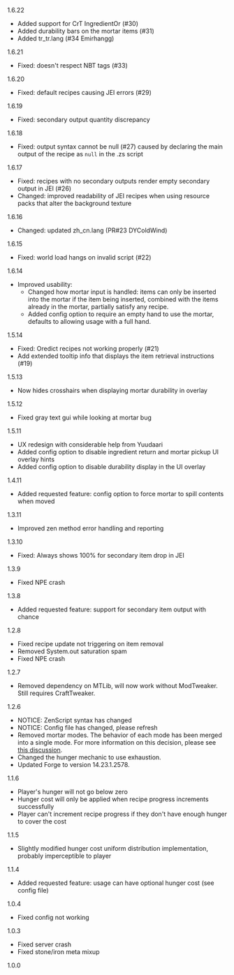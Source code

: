 1.6.22
* Added support for CrT IngredientOr (#30)
* Added durability bars on the mortar items (#31)
* Added tr_tr.lang (#34 Emirhangg)

1.6.21
* Fixed: doesn't respect NBT tags (#33)

1.6.20
* Fixed: default recipes causing JEI errors (#29)

1.6.19
* Fixed: secondary output quantity discrepancy

1.6.18
* Fixed: output syntax cannot be null (#27) caused by declaring the main output of the recipe as `null` in the .zs script

1.6.17
* Fixed: recipes with no secondary outputs render empty secondary output in JEI (#26)
* Changed: improved readability of JEI recipes when using resource packs that alter the background texture

1.6.16
* Changed: updated zh_cn.lang (PR#23 DYColdWind)

1.6.15
* Fixed: world load hangs on invalid script (#22)

1.6.14
* Improved usability:
    * Changed how mortar input is handled: items can only be inserted into the mortar if the item being inserted, combined with the items already in the mortar, partially satisfy any recipe.
    * Added config option to require an empty hand to use the mortar, defaults to allowing usage with a full hand.

1.5.14
* Fixed: Oredict recipes not working properly (#21)
* Add extended tooltip info that displays the item retrieval instructions (#19)

1.5.13
* Now hides crosshairs when displaying mortar durability in overlay 

1.5.12
* Fixed gray text gui while looking at mortar bug

1.5.11
* UX redesign with considerable help from Yuudaari
* Added config option to disable ingredient return and mortar pickup UI overlay hints
* Added config option to disable durability display in the UI overlay

1.4.11
* Added requested feature: config option to force mortar to spill contents when moved

1.3.11
* Improved zen method error handling and reporting

1.3.10
* Fixed: Always shows 100% for secondary item drop in JEI

1.3.9
* Fixed NPE crash

1.3.8
* Added requested feature: support for secondary item output with chance

1.2.8
* Fixed recipe update not triggering on item removal
* Removed System.out saturation spam
* Fixed NPE crash

1.2.7
* Removed dependency on MTLib, will now work without ModTweaker. Still requires CraftTweaker.

1.2.6
* NOTICE: ZenScript syntax has changed
* NOTICE: Config file has changed, please refresh
* Removed mortar modes. The behavior of each mode has been merged into a single mode. For more information on this decision, please see [this discussion](https://github.com/codetaylor/advancedmortars/issues/8).
* Changed the hunger mechanic to use exhaustion.
* Updated Forge to version 14.23.1.2578.

1.1.6
* Player's hunger will not go below zero
* Hunger cost will only be applied when recipe progress increments successfully
* Player can't increment recipe progress if they don't have enough hunger to cover the cost

1.1.5
* Slightly modified hunger cost uniform distribution implementation, probably imperceptible to player

1.1.4
* Added requested feature: usage can have optional hunger cost (see config file)

1.0.4
* Fixed config not working

1.0.3
* Fixed server crash
* Fixed stone/iron meta mixup

1.0.0
